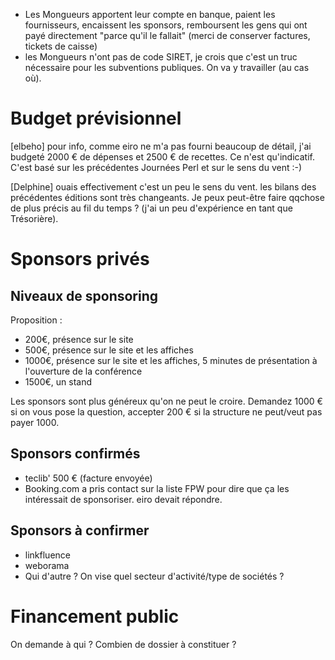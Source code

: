  * Les Mongueurs apportent leur compte en banque, paient les fournisseurs, encaissent les sponsors, remboursent les gens qui ont payé directement "parce qu'il le fallait" (merci de conserver factures, tickets de caisse)
 * les Mongueurs n'ont pas de code SIRET, je crois que c'est un truc nécessaire pour les subventions publiques. On va y travailler (au cas où).

# Budget prévisionnel

[elbeho] pour info, comme eiro ne m'a pas fourni beaucoup de détail, j'ai budgeté 2000 € de dépenses et 2500 € de recettes. Ce n'est qu'indicatif. C'est basé sur les précédentes Journées Perl et sur le sens du vent :-)

[Delphine] ouais effectivement c'est un peu le sens du vent. les bilans des précédentes éditions sont très changeants.
Je peux peut-être faire qqchose de plus précis au fil du temps ? (j'ai un peu d'expérience en tant que Trésorière).

# Sponsors privés

## Niveaux de sponsoring

Proposition :

 * 200€, présence sur le site
 * 500€, présence sur le site et les affiches
 * 1000€, présence sur le site et les affiches, 5 minutes de présentation à l'ouverture de la conférence
 * 1500€, un stand

Les sponsors sont plus généreux qu'on ne peut le croire. Demandez 1000 € si on vous pose la question, accepter 200 € si la structure ne peut/veut pas payer 1000.

## Sponsors confirmés

 * teclib' 500 € (facture envoyée)
 * Booking.com a pris contact sur la liste FPW pour dire que ça les intéressait de sponsoriser. eiro devait répondre.

## Sponsors à confirmer

 * linkfluence
 * weborama
 * Qui d'autre ? On vise quel secteur d'activité/type de sociétés ?

# Financement public

On demande à qui ? Combien de dossier à constituer ?

